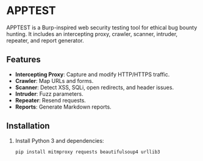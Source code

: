 # APPTEST

APPTEST is a Burp-inspired web security testing tool for ethical bug bounty hunting. It includes an intercepting proxy, crawler, scanner, intruder, repeater, and report generator.

## Features
- **Intercepting Proxy**: Capture and modify HTTP/HTTPS traffic.
- **Crawler**: Map URLs and forms.
- **Scanner**: Detect XSS, SQLi, open redirects, and header issues.
- **Intruder**: Fuzz parameters.
- **Repeater**: Resend requests.
- **Reports**: Generate Markdown reports.

## Installation
1. Install Python 3 and dependencies:
   ```bash
   pip install mitmproxy requests beautifulsoup4 urllib3
